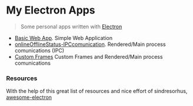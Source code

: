 # My Electron Apps

> Some personal apps written with [Electron](http://electron.atom.io)

- [Basic Web App](https://github.com/jasancheg/electronApps/tree/master/basicApp). Simple Web Application
- [onlineOfflineStatus-IPCcomunication](https://github.com/jasancheg/electronApps/tree/master/onlineOfflineStatus-IPCcomunication). Rendered/Main process comunications (IPC)
- [Custom Frames](https://github.com/jasancheg/electronApps/tree/master/customFrame) Custom Frames and Rendered/Main process comunications


### Resources

With the help of this great list of resources and nice effort of sindresorhus, [awesome-electron](https://github.com/sindresorhus/awesome-electron)
